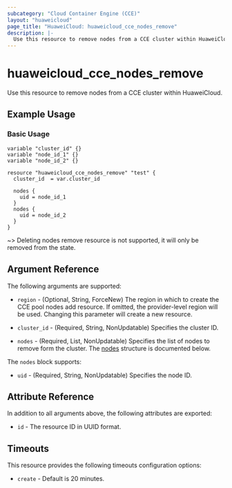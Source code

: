 ```yaml
---
subcategory: "Cloud Container Engine (CCE)"
layout: "huaweicloud"
page_title: "HuaweiCloud: huaweicloud_cce_nodes_remove"
description: |-
  Use this resource to remove nodes from a CCE cluster within HuaweiCloud.
---
```


# huaweicloud_cce_nodes_remove

Use this resource to remove nodes from a CCE cluster within HuaweiCloud.

## Example Usage

### Basic Usage

```hcl
variable "cluster_id" {}
variable "node_id_1" {}
variable "node_id_2" {}

resource "huaweicloud_cce_nodes_remove" "test" {
  cluster_id  = var.cluster_id

  nodes {
    uid = node_id_1
  }
  nodes {
    uid = node_id_2
  }
}

```

~> Deleting nodes remove resource is not supported, it will only be removed from the state.  

## Argument Reference

The following arguments are supported:

* `region` - (Optional, String, ForceNew) The region in which to create the CCE pool nodes add resource.
  If omitted, the provider-level region will be used. Changing this parameter will create a new resource.

* `cluster_id` - (Required, String, NonUpdatable) Specifies the cluster ID.

* `nodes` - (Required, List, NonUpdatable) Specifies the list of nodes to remove form the cluster.
  The [nodes](#nodes) structure is documented below.

<a name="nodes"></a>
The `nodes` block supports:

* `uid` - (Required, String, NonUpdatable) Specifies the node ID.

## Attribute Reference

In addition to all arguments above, the following attributes are exported:

* `id` - The resource ID in UUID format.

## Timeouts

This resource provides the following timeouts configuration options:

* `create` - Default is 20 minutes.
